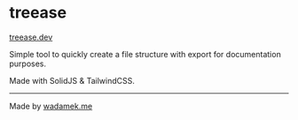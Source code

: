 # treease

[treease.dev](https://treease.dev)

Simple tool to quickly create a file structure with export for documentation purposes.

Made with SolidJS & TailwindCSS.

---
Made by [wadamek.me](https://wadamek.me/)
